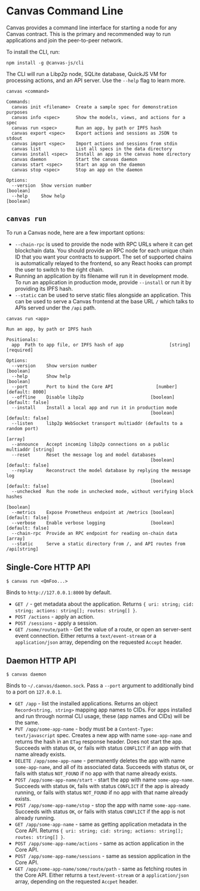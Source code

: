 # Canvas Command Line

Canvas provides a command line interface for starting a node for any
Canvas contract. This is the primary and recommended way to run
applications and join the peer-to-peer network.

To install the CLI, run:

```
npm install -g @canvas-js/cli
```

The CLI will run a Libp2p node, SQLite database, QuickJS VM for
processing actions, and an API server. Use the `--help` flag to learn more.

```
canvas <command>

Commands:
  canvas init <filename>  Create a sample spec for demonstration purposes
  canvas info <spec>      Show the models, views, and actions for a spec
  canvas run <spec>       Run an app, by path or IPFS hash
  canvas export <spec>    Export actions and sessions as JSON to stdout
  canvas import <spec>    Import actions and sessions from stdin
  canvas list             List all specs in the data directory
  canvas install <spec>   Install an app in the canvas home directory
  canvas daemon           Start the canvas daemon
  canvas start <spec>     Start an app on the daemon
  canvas stop <spec>      Stop an app on the daemon

Options:
  --version  Show version number                                       [boolean]
  --help     Show help                                                 [boolean]
```

## `canvas run`

To run a Canvas node, here are a few important options:

- `--chain-rpc` is used to provide the node with RPC URLs where it can get blockchain data. You should provide an RPC node for each unique chain ID that you want your contracts to support. The set of supported chains is automatically relayed to the frontend, so any React hooks can prompt the user to switch to the right chain.
- Running an application by its filename will run it in development mode. To run an application in production mode, provide `--install` or run it by providing its IPFS hash.
- `--static` can be used to serve static files alongside an application. This can be used to serve a Canvas frontend at the base URL `/` which talks to APIs served under the `/api` path.

```
canvas run <app>

Run an app, by path or IPFS hash

Positionals:
  app  Path to app file, or IPFS hash of app                 [string] [required]

Options:
  --version    Show version number                                     [boolean]
  --help       Show help                                               [boolean]
  --port       Port to bind the Core API                [number] [default: 8000]
  --offline    Disable libp2p                         [boolean] [default: false]
  --install    Install a local app and run it in production mode
                                                      [boolean] [default: false]
  --listen     libp2p WebSocket transport multiaddr (defaults to a random port)
                                                                         [array]
  --announce   Accept incoming libp2p connections on a public multiaddr [string]
  --reset      Reset the message log and model databases
                                                      [boolean] [default: false]
  --replay     Reconstruct the model database by replying the message log
                                                      [boolean] [default: false]
  --unchecked  Run the node in unchecked mode, without verifying block hashes
                                                                       [boolean]
  --metrics    Expose Prometheus endpoint at /metrics [boolean] [default: false]
  --verbose    Enable verbose logging                 [boolean] [default: false]
  --chain-rpc  Provide an RPC endpoint for reading on-chain data         [array]
  --static     Serve a static directory from /, and API routes from /api[string]
```

## Single-Core HTTP API

```
$ canvas run <QmFoo...>
```

Binds to `http://127.0.0.1:8000` by default.

- `GET /` - get metadata about the application. Returns `{ uri: string; cid: string; actions: string[]; routes: string[] }`.
- `POST /actions` - apply an action.
- `POST /sessions` - apply a session.
- `GET /some/route/path` - Get the value of a route, or open an server-sent event connection. Either returns a `text/event-stream` or a `application/json` array, depending on the requested `Accept` header.

## Daemon HTTP API

```
$ canvas daemon
```

Binds to `~/.canvas/daemon.sock`. Pass a `--port` argument to additionally bind to a port on `127.0.0.1`.

- `GET /app` - list the installed applications. Returns an object `Record<string, string>` mapping app names to CIDs. For apps installed and run through normal CLI usage, these (app names and CIDs) will be the same.
- `PUT /app/some-app-name` - body must be a `Content-Type: text/javascript` spec. Creates a new app with name `some-app-name` and returns the hash in an `ETag` response header. Does not start the app. Succeeds with status `OK`, or fails with status `CONFLICT` if an app with that name already exists.
- `DELETE /app/some-app-name` - permanently deletes the app with name `some-app-name`, and all of its associated data. Succeeds with status `OK`, or fails with status `NOT_FOUND` if no app with that name already exists.
- `POST /app/some-app-name/start` - start the app with name `some-app-name`. Succeeds with status `OK`, fails with status `CONFLICT` if the app is already running, or fails with status `NOT_FOUND` if no app with that name already exists.
- `POST /app/some-app-name/stop` - stop the app with name `some-app-name`. Succeeds with status `OK`, or fails with status `CONFLICT` if the app is not already running.
- `GET /app/some-app-name` - same as getting application metadata in the Core API. Returns `{ uri: string; cid: string; actions: string[]; routes: string[] }`.
- `POST /app/some-app-name/actions` - same as action application in the Core API.
- `POST /app/some-app-name/sessions` - same as session application in the Core API.
- `GET /app/some-app-name/some/route/path` - same as fetching routes in the Core API. Either returns a `text/event-stream` or a `application/json` array, depending on the requested `Accpet` header.
